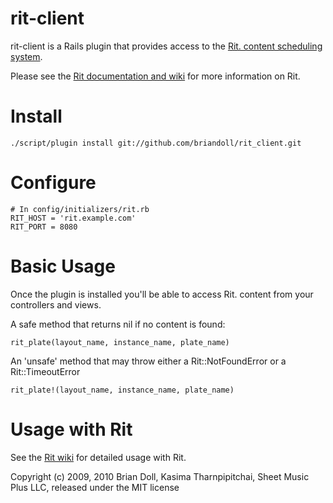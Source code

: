 rit-client
==========

rit-client is a Rails plugin that provides access to the [Rit. content scheduling system](http://github.com/briandoll/Rit/).

Please see the [Rit documentation and wiki](http://github.com/briandoll/Rit/) for more information on Rit.

Install
=======

    ./script/plugin install git://github.com/briandoll/rit_client.git

Configure
=========

    # In config/initializers/rit.rb
    RIT_HOST = 'rit.example.com'
    RIT_PORT = 8080

Basic Usage
===========

Once the plugin is installed you'll be able to access Rit. content from your controllers and views.

A safe method that returns nil if no content is found:

    rit_plate(layout_name, instance_name, plate_name)

An 'unsafe' method that may throw either a Rit::NotFoundError or a Rit::TimeoutError

    rit_plate!(layout_name, instance_name, plate_name)

Usage with Rit
==============

See the [Rit wiki](http://wiki.github.com/briandoll/Rit/) for detailed usage with Rit.


Copyright (c) 2009, 2010 Brian Doll, Kasima Tharnpipitchai, Sheet Music Plus LLC, released under the MIT license

